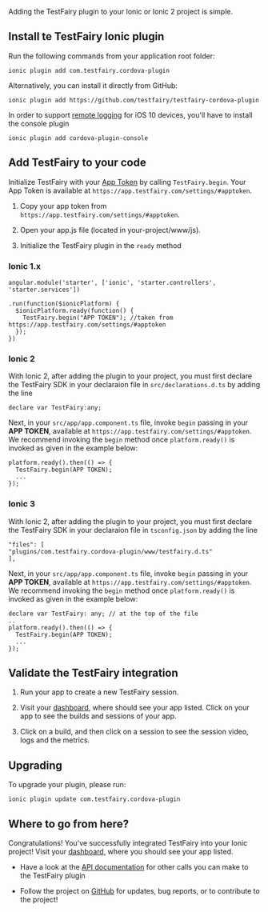 Adding the TestFairy plugin to your Ionic or Ionic 2 project is simple.

## Install te TestFairy Ionic plugin

Run the following commands from your application root folder:

```
ionic plugin add com.testfairy.cordova-plugin
```

Alternatively, you can install it directly from GitHub:

```
ionic plugin add https://github.com/testfairy/testfairy-cordova-plugin
```

In order to support [remote logging](https://docs.testfairy.com/iOS_SDK/Remote_Logging.html) for iOS 10 devices, you'll have to install the console plugin

```
ionic plugin add cordova-plugin-console
```

## Add TestFairy to your code

Initialize TestFairy with your [App Token](https://app.testfairy.com/settings/#apptoken) by calling `TestFairy.begin`.
Your App Token is available at `https://app.testfairy.com/settings/#apptoken`.

1. Copy your app token from `https://app.testfairy.com/settings/#apptoken`.

2. Open your app.js file (located in your-project/www/js).

3. Initialize the TestFairy plugin in the `ready` method

### Ionic 1.x

```
angular.module('starter', ['ionic', 'starter.controllers', 'starter.services'])

.run(function($ionicPlatform) {
  $ionicPlatform.ready(function() {
    TestFairy.begin("APP TOKEN"); //taken from https://app.testfairy.com/settings/#apptoken
  });
})
```

### Ionic 2

With Ionic 2, after adding the plugin to your project, you must first declare the TestFairy SDK in your declaraion file in `src/declarations.d.ts` by adding the line

```
declare var TestFairy:any;
```

Next, in your `src/app/app.component.ts` file, invoke `begin` passing in your **APP TOKEN**, available at `https://app.testfairy.com/settings/#apptoken`. We recommend invoking the `begin` method once `platform.ready()` is invoked as given in the example below:

```
platform.ready().then(() => {
  TestFairy.begin(APP TOKEN);
  ...
});
```

### Ionic 3

With Ionic 2, after adding the plugin to your project, you must first declare the TestFairy SDK in your declaraion file in `tsconfig.json` by adding the line

```
"files": [
"plugins/com.testfairy.cordova-plugin/www/testfairy.d.ts"
],
```

Next, in your `src/app/app.component.ts` file, invoke `begin` passing in your **APP TOKEN**, available at `https://app.testfairy.com/settings/#apptoken`. We recommend invoking the `begin` method once `platform.ready()` is invoked as given in the example below:

```
declare var TestFairy: any; // at the top of the file
..
platform.ready().then(() => {
  TestFairy.begin(APP TOKEN);
  ...
});
```

## Validate the TestFairy integration
1. Run your app to create a new TestFairy session.

2. Visit your [dashboard](http://app.testfairy.com/), where should see your app listed. Click on your app to see the builds and sessions of your app.

3. Click on a build, and then click on a session to see the session video, logs and the metrics.

## Upgrading

To upgrade your plugin, please run:

```
ionic plugin update com.testfairy.cordova-plugin
```

## Where to go from here?

Congratulations! You've successfully integrated TestFairy into your Ionic project! Visit your [dashboard](http://app.testfairy.com/), where you should see your app listed.

* Have a look at the [API documentation](https://github.com/testfairy/testfairy-cordova-plugin/blob/master/www/testfairy.js) for other calls you can make to the TestFairy plugin

* Follow the project on [GitHub](https://github.com/testfairy/testfairy-cordova-plugin) for updates, bug reports, or to contribute to the project!
